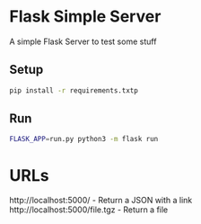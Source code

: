 # Flask Simple Server

A simple Flask Server to test some stuff

## Setup
```bash
pip install -r requirements.txtp
``` 

## Run
```bash
FLASK_APP=run.py python3 -m flask run
```

# URLs
http://localhost:5000/ - Return a JSON with a link
http://localhost:5000/file.tgz  - Return a file
